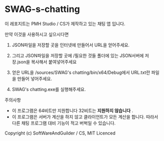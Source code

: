 # SWAG-s-chatting

이 레포지트는 PMH Studio / CS가 제작하고 있는 채팅 앱 입니다.

만약 이것을 사용하시고 싶으시다면

1. JSON파일을 저장할 곳을 인터넷에 만들어서 URL을 얻어주세요.

2. 그리고 JSON파일을 저장할 곳에 /필요한 것들 폴더에 있는 JSON서버에 저장.json을 복사해서 붙여넣어주세요

3. 얻은 URL을 /sources/SWAG's chatting/bin/x64/Debug에서 URL.txt란 파일을 만들어 넣어주세요.

4. SWAG's chatting.exe를 실행해주세요.

주의사항
 * 이 프로그램은 64비트만 지원합니다 32비트는 **지원하지 않습니다** .
 * 이 프로그램은 서버가 계산을 하지 않고 클라이언트가 모든 계산을 합니다. 따라서 다른 채팅 프로그램 대비 기능이 적고 버벅일 수 있습니다.
 
 Copyright (c) SoftWareAndGuilder / CS, MIT Licenced
